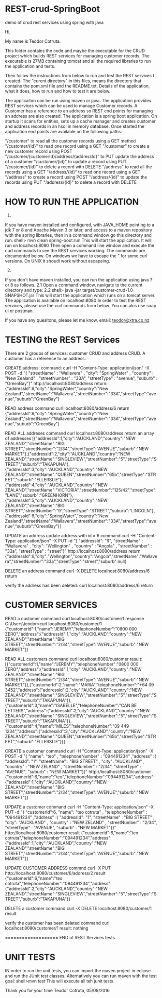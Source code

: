 # REST-crud-SpringBoot
demo of crud rest services using spring with  java

Hi,

My name is Teodor Cotruta.

This folder contains the code and maybe the executable for the CRUD project which 
builds REST services for managing customer records. The executable is 27MB containing 
tomcat and all the required libraries to run the application and tests. 

Then follow the instructions from below to run and test the REST servives I created.
The "curent directory" in this files, means the directory that contains the pom.xml file and the README.txt.
Details of the application, what it does, how to run and how to test it are below.

The applicaiton can be run using maven or java.
The application provides REST services which can be used to manage Customer records.
A Customer has a reference to an address so REST end points for managing an address are also created.
The application is a spring boot application. On startup it scans for entities, 
sets up a cache manager and creates customer and address records in an hsql in memory database.
Once started the application end points are available on the following paths:

"/customer" to read all the customer records using a GET method
"/customer/{id}" to read one record using a GET
"/customer" to create a new customer record using POST
"/customer/{customerId}/address/{addressId}" to PUT update the address of a customer
"/customer/{id}" to update a record using PUT. 
"/customer/{id}" to delete a record with DELETE
"/address" to read all the records using a GET
"/address/{id}" to read one record using a GET
"/address" to create a record using POST
"/address/{id}" to update the records using PUT
"/address/{id}" to delete a record with DELETE


HOW TO RUN THE APPLICATION
==========================
1. 
If you have maven installed and configured, with JAVA_HOME pointing to a jdk 7 or 8 and Apache Maven 3 or later, 
and access to a maven repository with the spring libraries, 
then in a command window go this directory and run:
shell> mvn clean spring-boot:run
This will start the application. It will run on localhost:8080
Then open a command line window and execute the curl commands to see the REST services working.
The commands are documented below. On windows we have to escape the " for some curl versions. On UNIX it shoudl work without escapeing.

2.
If you don't have maven installed, you can run the application using java 7 or 8 as follows.
2.1 Open a command window, navigate to the current directory and type:
2.2 shell> java -jar target/customer-crud-1.0-SNAPSHOT.jar
This will start the application which runs on a tomcat server.
The application is available on localhost:8080
In order to test the REST services, please use the curl commands form below. 
You can alos use soap ui or postman.

If you have any quesitons, please let me know, email: teodor@xtra.co.nz



TESTING the REST Services
============================
There are 2 groups of services: customer CRUD and address CRUD.
A customer has a reference to an address. 

CREATE address:
command:
curl -H "Content-Type: application/json" -X POST -d "{ \"streetName\" : \"Wallavera\" , \"city\": \"SpringWater\" , \"country\" : \"New Zealand\" , \"streetNumber\" : \"33A\", \"streetType\" : \"avenue\", \"suburb\" : \"GreenBay\"}" http://localhost:8080/address
return:
{"addressId":6,"city":"SpringWater","country":"New Zealand","streetName":"Wallavera","streetNumber":"33A","streetType":"avenue","suburb":"GreenBay"}

READ address
command
curl localhost:8080/address/6
return
{"addressId":6,"city":"SpringWater","country":"New Zealand","streetName":"Wallavera","streetNumber":"33A","streetType":"avenue","suburb":"GreenBay"}

READ ALL addreses
command
curl localhost:8080/address
return an array of addresses
[{"addressId":1,"city":"AUCKLAND","country":"NEW ZEALAND","streetName":"BIG STREET","streetNumber":"2/34","streetType":"AVENUE","suburb":"NEW MARKET"},{"addressId":2,"city":"AUCKLAND","country":"NEW ZEALAND","streetName":"SINGLEVIEW","streetNumber":"5","streetType":"STREET","suburb":"TAKAPUNA"},{"addressId":3,"city":"AUCKLAND","country":"NEW ZEALAND","streetName":"QUEEN","streetNumber":"65b","streetType":"STREET","suburb":"ELLERSLIE"},{"addressId":4,"city":"AUCKLAND","country":"NEW ZEALAND","streetName":"VICTORIA","streetNumber":"125/42","streetType":"LANE","suburb":"GREENHORN"},{"addressId":5,"city":"AUCKLAND","country":"NEW ZEALAND","streetName":"BIG STREET","streetNumber":"9","streetType":"STREET","suburb":"LINCOLN"},{"addressId":6,"city":"SpringWater","country":"New Zealand","streetName":"Wallavera","streetNumber":"33A","streetType":"avenue","suburb":"GreenBay"}]

UPDATE an address
update address with id = 6
command
curl -H "Content-Type: application/json" -X PUT -d "{ \"addressId\": \"6\", \"streetName\" : \"Wallavera\" , \"city\": \"Wellington\" , \"country\" : \"Angola\" , \"streetNumber\" : \"33a\", \"streetType\" : \"street\"}" http://localhost:8080/address
return
{"addressId":6,"city":"Wellington","country":"Angola","streetName":"Wallavera","streetNumber":"33a","streetType":"street","suburb":null}

DELETE an address
command
curl -X DELETE localhost:8080/address/6
return

verify the address has been deleted:
curl localhost:8080/address/6
return


CUSTOMER SERVICES
====================
READ a customer
command
curl localhost:8080/customer/1
response
C:\Users\teodor>curl localhost:8080/customer/1
{"customerId":1,"name":"JEREMY","telephoneNumber":"0800 000 ZERO","address":{"addressId":1,"city":"AUCKLAND","country":"NEW ZEALAND","streetName":"BIG STREET","streetNumber":"2/34","streetType":"AVENUE","suburb":"NEW MARKET"}}


READ ALL customers
command
curl localhost:8080/customer
result:
[{"customerId":1,"name":"JEREMY","telephoneNumber":"0800 000 ZERO","address":{"addressId":1,"city":"AUCKLAND","country":"NEW ZEALAND","streetName":"BIG STREET","streetNumber":"2/34","streetType":"AVENUE","suburb":"NEW MARKET"}},{"customerId":2,"name":"MARIA","telephoneNumber":"+64 09 3452","address":{"addressId":2,"city":"AUCKLAND","country":"NEW ZEALAND","streetName":"SINGLEVIEW","streetNumber":"5","streetType":"STREET","suburb":"TAKAPUNA"}},{"customerId":3,"name":"ISABELLE","telephoneNumber":"CAN BE LETTERS","address":{"addressId":2,"city":"AUCKLAND","country":"NEW ZEALAND","streetName":"SINGLEVIEW","streetNumber":"5","streetType":"STREET","suburb":"TAKAPUNA"}},{"customerId":4,"name":"MILES","telephoneNumber":"09 449 1234","address":{"addressId":3,"city":"AUCKLAND","country":"NEW ZEALAND","streetName":"QUEEN","streetNumber":"65b","streetType":"STREET","suburb":"ELLERSLIE"}}]

CREATE a customer
command
curl -H "Content-Type: application/json" -X POST -d "{  \"name\": \"teo\" , \"telephoneNumber\" : \"094491234\" ,\"address\" :{ \"addressId\": \"1\", \"streetName\" : \"BIG STREET\" , \"city\": \"AUCKLAND\" , \"country\" : \"NEW ZELAND\" , \"streetNumber\" : \"2/34\", \"streetType\" : \"AVENUE\", \"suburb\" : \"NEW MARKET\"}}" http://localhost:8080/customer
{"customerId":6,"name":"teo","telephoneNumber":"094491234","address":{"addressId":1,"city":"AUCKLAND","country":"NEW ZEALAND","streetName":"BIG STREET","streetNumber":"2/34","streetType":"AVENUE","suburb":"NEW MARKET"}}

UPDATE a customer
command
curl -H "Content-Type: application/json" -X PUT -d "{ \"customerId\":6, \"name\": \"teo cotruta\" , \"telephoneNumber\" : \"094491234\" ,\"address\" :{ \"addressId\": \"1\", \"streetName\" : \"BIG STREET\" , \"city\": \"AUCKLAND\" , \"country\" : \"NEW ZELAND\" , \"streetNumber\" : \"2/34\", \"streetType\" : \"AVENUE\", \"suburb\" : \"NEW MARKET\"}}" http://localhost:8080/customer
result
{"customerId":6,"name":"teo cotruta","telephoneNumber":"094491234","address":{"addressId":1,"city":"AUCKLAND","country":"NEW ZEALAND","streetName":"BIG STREET","streetNumber":"2/34","streetType":"AVENUE","suburb":"NEW MARKET"}}

UPDATE CUSTOMER ADDRESS
commnd
curl  -X PUT http://localhost:8080/customer/6/address/2
result
{"customerId":6,"name":"teo cotruta","telephoneNumber":"094491234","address":{"addressId":2,"city":"AUCKLAND","country":"NEW ZEALAND","streetName":"SINGLEVIEW","streetNumber":"5","streetType":"STREET","suburb":"TAKAPUNA"}}

DELETE a customer
command
curl -X DELETE localhost:8080/customer/1
result

verify the customer has been deleted
command
curl localhost:8080/customer/1
result: nothing

===================
END of REST Services tests.

UNIT TESTS
=============
IN order to run the unit tests, you can import the maven project in eclipse and run the JUnit test classes.
Alternatively you can run maven with the test goal:
shell>mvn test
This will execute all teh junit tests.

Thank you for your time
Teodor Cotruta, 05/08/2016
